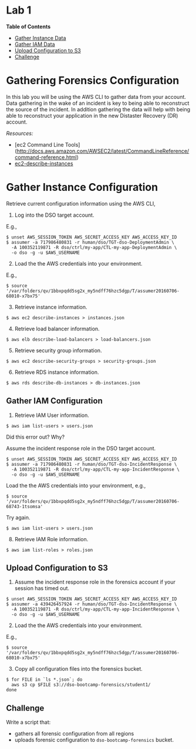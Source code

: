 # Lab 1

**Table of Contents**

- [Gather Instance Data](##gather-instance-configuration)
- [Gather IAM Data](##gather-iam-configuration)
- [Upload Configuration to S3](##upload-configuration-to-s3)
- [Challenge](##challenge)

# Gathering Forensics Configuration

In this lab you will be using the AWS CLI to gather data from your account. Data gathering in the wake of an incident is key to being able to reconstruct the source of the incident. In addition gathering the data will help with being able to reconstruct your application in the new Distaster Recovery (DR) account.

*Resources:*

- [ec2 Command Line Tools] (http://docs.aws.amazon.com/AWSEC2/latest/CommandLineReference/command-reference.html)
- [ec2-describe-instances](http://docs.aws.amazon.com/AWSEC2/latest/CommandLineReference/ApiReference-cmd-DescribeInstances.html)

# Gather Instance Configuration

Retrieve current configuration information using the AWS CLI,


1. Log into the DSO target account.

  E.g.,

  ```
$ unset AWS_SESSION_TOKEN AWS_SECRET_ACCESS_KEY AWS_ACCESS_KEY_ID
$ assumer -a 717986480831 -r human/dso/TGT-dso-DeploymentAdmin \
    -A 100352119871 -R dso/ctrl/my-app/CTL-my-app-DeploymentAdmin \
    -o dso -g -u $AWS_USERNAME
  ```

2. Load the the AWS credentials into your environment.

  E.g.,

  ```
$ source '/var/folders/qv/1bbxpqdd5sg2x_my5ndff76hzc5dgp/T/assumer20160706-68010-x7bx75'
  ```

3. Retrieve instance information.

  ```
$ aws ec2 describe-instances > instances.json
  ```

4. Retrieve load balancer information.

  ```
$ aws elb describe-load-balancers > load-balancers.json
  ```

5. Retrieve security group information.

  ```
$ aws ec2 describe-security-groups > security-groups.json
  ```

6. Retrieve RDS instance information.

  ```
$ aws rds describe-db-instances > db-instances.json
  ```
## Gather IAM Configuration

1. Retrieve IAM User information.

  ```
$ aws iam list-users > users.json
  ```

  Did this error out? Why?

  Assume the incident response role in the DSO target account.

  ```
$ unset AWS_SESSION_TOKEN AWS_SECRET_ACCESS_KEY AWS_ACCESS_KEY_ID
$ assumer -a 717986480831 -r human/dso/TGT-dso-IncidentResponse \
    -A 100352119871 -R dso/ctrl/my-app/CTL-my-app-IncidentResponse \
    -o dso -g -u $AWS_USERNAME
  ```

  Load the the AWS credentials into your environment, e.g.,

  ```
$ source '/var/folders/qv/1bbxpqdd5sg2x_my5ndff76hzc5dgp/T/assumer20160706-68743-1tsomsa'
  ```

  Try again.

  ```
$ aws iam list-users > users.json
  ```

8. Retrieve IAM Role information.

  ```
$ aws iam list-roles > roles.json
  ```

## Upload Configuration to S3

1. Assume the incident response role in the forensics account if your session has timed out.

  ```
$ unset AWS_SESSION_TOKEN AWS_SECRET_ACCESS_KEY AWS_ACCESS_KEY_ID
$ assumer -a 439426457924 -r human/dso/TGT-dso-IncidentResponse \
    -A 100352119871 -R dso/ctrl/my-app/CTL-my-app-IncidentResponse \
    -o dso -g -u $AWS_USERNAME
  ```

2. Load the the AWS credentials into your environment.

  E.g.,

  ```
$ source '/var/folders/qv/1bbxpqdd5sg2x_my5ndff76hzc5dgp/T/assumer20160706-68010-x7bx75'
  ```
  
3. Copy all configuration files into the forensics bucket.

  ```
$ for FILE in `ls *.json`; do
    aws s3 cp $FILE s3://dso-bootcamp-forensics/student1/
  done
  ```

## Challenge

Write a script that:

* gathers all forensic configuration from all regions
* uploads forensic configuration to `dso-bootcamp-forensics` bucket.
